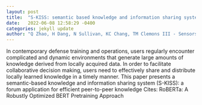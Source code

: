 ```yaml
---
layout: post
title:  "S-KISS: semantic based knowledge and information sharing system for defense training and operations"
date:   2022-06-08 12:58:29 -0400
categories: jekyll update
author: "Q Zhao, H Dang, N Sullivan, KC Chang, TM Clemons III - Sensors and Systems for , 2022"
---
```

In contemporary defense training and operations, users regularly encounter complicated and dynamic environments that generate large amounts of knowledge derived from locally acquired data. In order to facilitate collaborative decision making, users need to effectively share and distribute locally learned knowledge in a timely manner. This paper presents a semantic-based knowledge and information sharing system (S-KISS): a forum application for efficient peer-to-peer knowledge  Cites: RoBERTa: A Robustly Optimized BERT Pretraining Approach